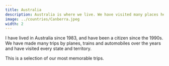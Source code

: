 ```yaml
---
title: Australia
description: Australia is where we live. We have visited many places here.
image: ../countries/Canberra.jpeg
width: 2
---
```


I have lived in Australia since 1983, and have been a citizen since the 1990s. We have made many trips by planes, trains and automobiles over the years and have visited every state and territory.

This is a selection of our most memorable trips.
